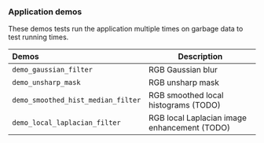 ### Application demos

These demos tests run the application multiple times on garbage data to test running times.

| Demos                               | Description                                           |
|:------------------------------------|-------------------------------------------------------|
| ``demo_gaussian_filter``            | RGB Gaussian blur                                     |
| ``demo_unsharp_mask``               | RGB unsharp mask                                      |
| ``demo_smoothed_hist_median_filter``| RGB smoothed local histograms (TODO)                  |
| ``demo_local_laplacian_filter``     | RGB local Laplacian image enhancement (TODO)          |
